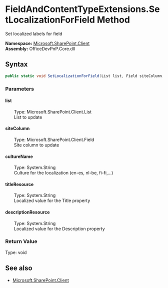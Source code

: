 # FieldAndContentTypeExtensions.SetLocalizationForField Method  
Set localized labels for field  

**Namespace:** [Microsoft.SharePoint.Client](Microsoft.SharePoint.Client.md)  
**Assembly:** OfficeDevPnP.Core.dll  
## Syntax
```C#
public static void SetLocalizationForField(List list, Field siteColumn, String cultureName, String titleResource, String descriptionResource)
```
### Parameters
#### list  
&emsp;&emsp;Type: Microsoft.SharePoint.Client.List  
&emsp;&emsp;List to update  

#### siteColumn  
&emsp;&emsp;Type: Microsoft.SharePoint.Client.Field  
&emsp;&emsp;Site column to update  

#### cultureName  
&emsp;&emsp;Type: System.String  
&emsp;&emsp;Culture for the localization (en-es, nl-be, fi-fi,...)  

#### titleResource  
&emsp;&emsp;Type: System.String  
&emsp;&emsp;Localized value for the Title property  

#### descriptionResource  
&emsp;&emsp;Type: System.String  
&emsp;&emsp;Localized value for the Description property  

### Return Value
Type: void  

## See also
- [Microsoft.SharePoint.Client](Microsoft.SharePoint.Client.md)
